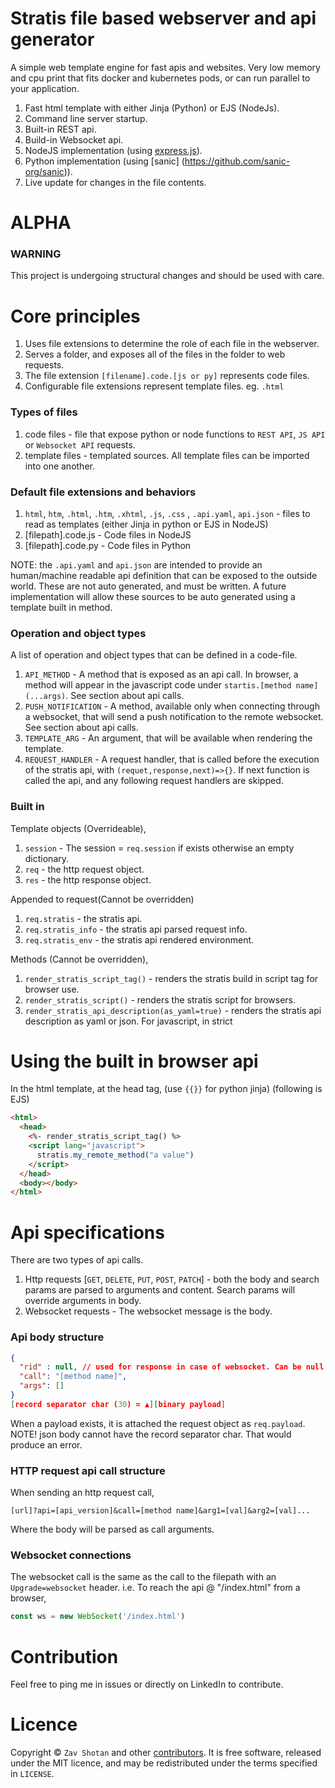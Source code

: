 # Stratis file based webserver and api generator

A simple web template engine for fast apis and websites. Very low memory and cpu print that fits docker and kubernetes pods, or can run parallel to your application.

1. Fast html template with either Jinja (Python) or EJS (NodeJs).
1. Command line server startup.
1. Built-in REST api.
1. Build-in Websocket api.
1. NodeJS implementation (using [express.js](https://expressjs.com/)).
1. Python implementation (using [sanic] (https://github.com/sanic-org/sanic)).
1. Live update for changes in the file contents.

# ALPHA

### WARNING

This project is undergoing structural changes and should be used with care.

# Core principles

1. Uses file extensions to determine the role of each file in the webserver.
1. Serves a folder, and exposes all of the files in the folder to web requests.
1. The file extension `[filename].code.[js or py]` represents code files.
1. Configurable file extensions represent template files. eg. `.html`

### Types of files

1. code files - file that expose python or node functions to `REST API`, `JS API` or `Websocket API` requests.
1. template files - templated sources. All template files can be imported into one another.

### Default file extensions and behaviors

1. `html`, `htm`, `.html`, `.htm`, `.xhtml`, `.js`, `.css` , `.api.yaml`, `api.json` - files to read as templates (either Jinja in python or EJS in NodeJS)
1. [filepath].code.js - Code files in NodeJS
1. [filepath].code.py - Code files in Python

NOTE: the `.api.yaml` and `api.json` are intended to provide an human/machine readable api definition that can be exposed to the outside world. These are not auto generated, and must be written. A future implementation will allow these sources to be auto generated using a template built in method.

### Operation and object types

A list of operation and object types that can be defined in a code-file.

1. `API_METHOD` - A method that is exposed as an api call. In browser, a method will appear in the javascript code under `startis.[method name](...args)`. See section about api calls.
1. `PUSH_NOTIFICATION` - A method, available only when connecting through a websocket, that will send a push notification to the remote websocket. See section about api calls.
1. `TEMPLATE_ARG` - An argument, that will be available when rendering the template.
1. `REQUEST_HANDLER` - A request handler, that is called before the execution of the stratis api, with `(requet,response,next)=>{}`. If next function is called the api, and any following request handlers are skipped.

### Built in

Template objects (Overrideable),

1. `session` - The session = `req.session` if exists otherwise an empty dictionary.
1. `req` - the http request object.
1. `res` - the http response object.

Appended to request(Cannot be overridden)

1. `req.stratis` - the stratis api.
1. `req.stratis_info` - the stratis api parsed request info.
1. `req.stratis_env` - the stratis api rendered environment.

Methods (Cannot be overridden),

1. `render_stratis_script_tag()` - renders the stratis build in script tag for browser use.
1. `render_stratis_script()` - renders the stratis script for browsers.
1. `render_stratis_api_description(as_yaml=true)` - renders the stratis api description as yaml or json. For javascript, in strict

# Using the built in browser api

In the html template, at the head tag, (use `{{}}` for python jinja) (following is EJS)

```html
<html>
  <head>
    <%- render_stratis_script_tag() %>
    <script lang="javascript">
      stratis.my_remote_method("a value")
    </script>
  </head>
  <body></body>
</html>
```

# Api specifications

There are two types of api calls.

1. Http requests [`GET`, `DELETE`, `PUT`, `POST`, `PATCH`] - both the body and search params are parsed to arguments and content. Search params will override arguments in body.
1. Websocket requests - The websocket message is the body.

### Api body structure

```json
{
  "rid" : null, // used for response in case of websocket. Can be null.
  "call": "[method name]",
  "args": []
}
[record separator char (30) = ▲][binary payload]
```

When a payload exists, it is attached the request object as `req.payload`.
NOTE! json body cannot have the record separator char. That would produce an error.

### HTTP request api call structure

When sending an http request call,

```url
[url]?api=[api_version]&call=[method name]&arg1=[val]&arg2=[val]...
```

Where the body will be parsed as call arguments.

### Websocket connections

The websocket call is the same as the call to the filepath with an `Upgrade=websocket` header. i.e. To reach the api @ "/index.html" from a browser,

```javascript
const ws = new WebSocket('/index.html')
```

# Contribution

Feel free to ping me in issues or directly on LinkedIn to contribute.

# Licence

Copyright ©
`Zav Shotan` and other [contributors](graphs/contributors).
It is free software, released under the MIT licence, and may be redistributed under the terms specified in `LICENSE`.
